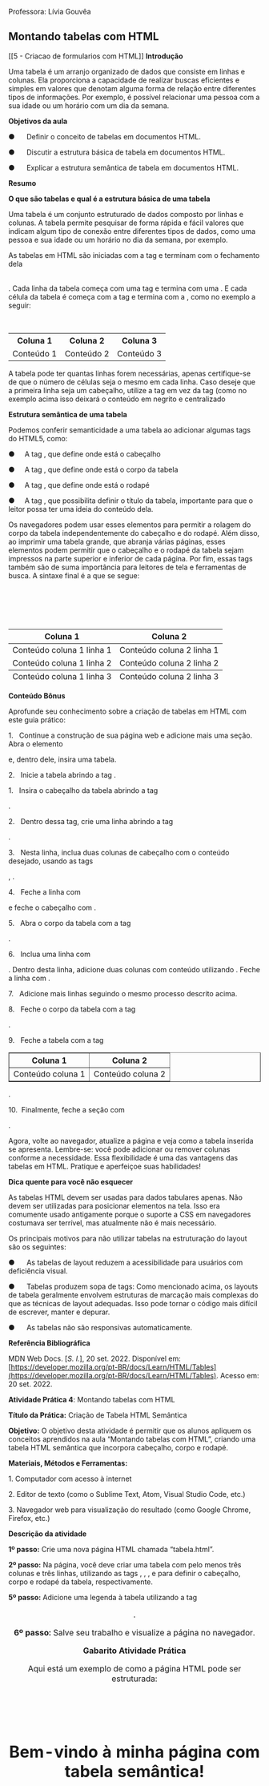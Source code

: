 Professora: Lívia Gouvêa
## Montando tabelas com HTML
[[5 - Criacao de formularios com HTML]]
**Introdução**  

Uma tabela é um arranjo organizado de dados que consiste em linhas e colunas. Ela proporciona a capacidade de realizar buscas eficientes e simples em valores que denotam alguma forma de relação entre diferentes tipos de informações. Por exemplo, é possível relacionar uma pessoa com a sua idade ou um horário com um dia da semana.

  

**Objetivos da aula**

●      Definir o conceito de tabelas em documentos HTML.

●      Discutir a estrutura básica de tabela em documentos HTML.

●      Explicar a estrutura semântica de tabela em documentos HTML.

  

**Resumo**

**O que são tabelas e qual é a estrutura básica de uma tabela**

Uma tabela é um conjunto estruturado de dados composto por linhas e colunas. A tabela permite pesquisar de forma rápida e fácil valores que indicam algum tipo de conexão entre diferentes tipos de dados, como uma pessoa e sua idade ou um horário no dia da semana, por exemplo.

As tabelas em HTML são iniciadas com a tag <table> e terminam com o fechamento dela </table>. Cada linha da tabela começa com uma tag <tr> e termina com uma </tr>. E cada célula da tabela é começa com a tag <td> e termina com a </td>, como no exemplo a seguir:

<table>  
      <tr>  
           <th>Coluna  1</th>  
           <th>Coluna  2</th>  
           <th>Coluna  3</th>  
      </tr>  
      <tr>  
           <td>Conteúdo  1</td>  
           <td>Conteúdo  2</td>  
           <td>Conteúdo  3</td>  
      </tr>  
  </table>

A tabela pode ter quantas linhas forem necessárias, apenas certifique-se de que o número de células seja o mesmo em cada linha. Caso deseje que a primeira linha seja um cabeçalho, utilize a tag <th> em vez da tag <td> (como no exemplo acima isso deixará o conteúdo em negrito e centralizado

  

**Estrutura semântica de uma tabela**

Podemos conferir semanticidade a uma tabela ao adicionar algumas tags do HTML5, como:

●     A tag <thead>, que define onde está o cabeçalho

●     A tag <tbody>, que define onde está o corpo da tabela

●     A tag <tfoot>, que define onde está o rodapé

●     A tag <caption>, que possibilita definir o título da tabela, importante para que o leitor possa ter uma ideia do conteúdo dela.

Os navegadores podem usar esses elementos para permitir a rolagem do corpo da tabela independentemente do cabeçalho e do rodapé. Além disso, ao imprimir uma tabela grande, que abranja várias páginas, esses elementos podem permitir que o cabeçalho e o rodapé da tabela sejam impressos na parte superior e inferior de cada página. Por fim, essas tags também são de suma importância para leitores de tela e ferramentas de busca. A sintaxe final é a que se segue:

<table>  
           <thead>  
                    <tr>  
                             <th>Coluna  1</th>  
                             <th>Coluna  2</th>  
                    </tr>  
           </thead>  
           <tbody>  
                    <tr>  
                             <td>Conteúdo  coluna 1 linha 1</td>  
                             <td>Conteúdo  coluna 2 linha 1</td>  
                    </tr>  
                    <tr>  
                             <td>Conteúdo  coluna 1 linha 2</td>  
                             <td>Conteúdo  coluna 2 linha 2</td>  
                    </tr>  
           </tbody>  
           <tfoot>  
                    <tr>  
                             <td>Conteúdo  coluna 1 linha 3</td>  
                             <td>Conteúdo  coluna 2 linha 3</td>  
                    </tr>  
           </tfoot>  
  </table> 

  

**Conteúdo Bônus**

Aprofunde seu conhecimento sobre a criação de tabelas em HTML com este guia prático:

1.   Continue a construção de sua página web e adicione mais uma seção. Abra o elemento <section> e, dentro dele, insira uma tabela.

2.   Inicie a tabela abrindo a tag <table border>.

1.   Insira o cabeçalho da tabela abrindo a tag <thead>.

2.   Dentro dessa tag, crie uma linha abrindo a tag <tr>.

3.   Nesta linha, inclua duas colunas de cabeçalho com o conteúdo desejado, usando as tags <th>Coluna 1</th>, <th>Coluna 2</th>.

4.   Feche a linha com </tr> e feche o cabeçalho com </thead>.

5.   Abra o corpo da tabela com a tag <tbody>.

6.   Inclua uma linha com <tr>. Dentro desta linha, adicione duas colunas com conteúdo utilizando <td>Conteúdo coluna 1</td> <td>Conteúdo coluna 2</td>. Feche a linha com </tr>.

7.   Adicione mais linhas seguindo o mesmo processo descrito acima.

8.   Feche o corpo da tabela com a tag </tbody>.

9.   Feche a tabela com a tag </table>.

10.  Finalmente, feche a seção com </section>.

Agora, volte ao navegador, atualize a página e veja como a tabela inserida se apresenta. Lembre-se: você pode adicionar ou remover colunas conforme a necessidade. Essa flexibilidade é uma das vantagens das tabelas em HTML. Pratique e aperfeiçoe suas habilidades!

  

**Dica quente para você não esquecer**

As tabelas HTML devem ser usadas para dados tabulares apenas. Não devem ser utilizadas para posicionar elementos na tela. Isso era comumente usado antigamente porque o suporte a CSS em navegadores costumava ser terrível, mas atualmente não é mais necessário.

Os principais motivos para não utilizar tabelas na estruturação do layout são os seguintes:

●      As tabelas de layout reduzem a acessibilidade para usuários com deficiência visual.

●      Tabelas produzem sopa de tags: Como mencionado acima, os layouts de tabela geralmente envolvem estruturas de marcação mais complexas do que as técnicas de layout adequadas. Isso pode tornar o código mais difícil de escrever, manter e depurar.

●      As tabelas não são responsivas automaticamente.

  

  

**Referência Bibliográfica**

MDN Web Docs. [_S. l._], 20 set. 2022. Disponível em: [https://developer.mozilla.org/pt-BR/docs/Learn/HTML/Tables](https://developer.mozilla.org/pt-BR/docs/Learn/HTML/Tables). Acesso em: 20 set. 2022.

  

**Atividade Prática 4**: Montando tabelas com HTML

**Título da Prática:** Criação de Tabela HTML Semântica

**Objetivo:** O objetivo desta atividade é permitir que os alunos apliquem os conceitos aprendidos na aula “Montando tabelas com HTML”, criando uma tabela HTML semântica que incorpora cabeçalho, corpo e rodapé.

  

**Materiais, Métodos e Ferramentas:**

1. Computador com acesso à internet

2. Editor de texto (como o Sublime Text, Atom, Visual Studio Code, etc.)

3. Navegador web para visualização do resultado (como Google Chrome, Firefox, etc.)

  

**Descrição da atividade**

**1º passo:** Crie uma nova página HTML chamada “tabela.html”.

**2º passo:** Na página, você deve criar uma tabela com pelo menos três colunas e três linhas, utilizando as tags <table>, <tr>, <td> e <th>.

**3º passo:** A primeira linha da tabela deve ser um cabeçalho, utilizando a tag <th> em vez da tag <td>.

**4º passo:** Adicione semântica à tabela utilizando as tags <thead>, <tbody> e <tfoot> para definir o cabeçalho, corpo e rodapé da tabela, respectivamente.

**5º passo:** Adicione uma legenda à tabela utilizando a tag <caption>.

**6º passo:** Salve seu trabalho e visualize a página no navegador.

  

**Gabarito Atividade Prática**

Aqui está um exemplo de como a página HTML pode ser estruturada:

<!DOCTYPE  html>  
   
<html>  
   
<head>  
   
    <title>Minha Tabela  Semântica</title>  
   
</head>  
   
<body>  
   
    <h1>Bem-vindo à minha página com  tabela semântica!</h1>  
   
   
    <table>  
   
        <caption>Minha  Tabela</caption>  
   
        <thead>  
   
            <tr>  
   
                <th>Cabeçalho  1</th>  
   
                <th>Cabeçalho  2</th>  
   
                <th>Cabeçalho  3</th>  
   
            </tr>  
   
        </thead>  
   
        <tbody>  
   
            <tr>  
   
                <td>Conteúdo 1</td>  
   
                <td>Conteúdo 2</td>  
   
                <td>Conteúdo 3</td>  
   
            </tr>  
   
            <tr>  
   
                <td>Conteúdo 4</td>  
   
                <td>Conteúdo 5</td>  
   
                <td>Conteúdo 6</td>  
   
            </tr>  
   
        </tbody>  
   
        <tfoot>  
   
            <tr>  
   
                <td>Rodapé 1</td>  
   
                <td>Rodapé 2</td>  
   
                <td>Rodapé 3</td>  
   
            </tr>  
   
        </tfoot>  
   
    </table>  
   
</body>  
   
</html>

Lembre-se de substituir “Cabeçalho 1”, “Cabeçalho 2”, “Cabeçalho 3”, “Conteúdo 1”, “Conteúdo 2”, etc., com o conteúdo apropriado para sua tabela.